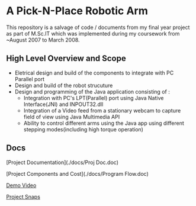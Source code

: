# A Pick-N-Place Robotic Arm

This repository is a salvage of code / documents from my final year project as part of M.Sc.IT which was implemented during my coursework from ~August 2007 to March 2008.

## High Level Overview and Scope
* Eletrical design and build of the components to integrate with PC Parallel port
* Design and build of the robot strucuture 
* Design and programming of the Java application consisting of :
  * Integration with PC's LPT(Parallel) port using Java Native Interface(JNI) and INPOUT32.dll
  * Integration of a Video feed from a stationary webcam to capture field of view using Java Multimedia API
  * Ability to control different arms using the Java app using different stepping modes(including high torque operation)

## Docs

[Project Documentation](./docs/Proj Doc.doc)

[Project Components and Cost](./docs/Program Flow.doc)

[Demo Video](https://youtu.be/uRIp50oaYRo)

[Project Snaps](https://photos.app.goo.gl/iugwYPE4wSXWpRzH9)
